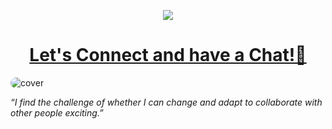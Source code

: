 <p align="center">
  <img src="https://capsule-render.vercel.app/api?type=waving&color=gradient&text=Hello!&height=150&section=header"/>
</p>

<h1 align="center">
  <a href="mailto:nadunkms@gmail.com">Let's Connect and have a Chat!💬</a>
</h1>

<img src="https://drive.google.com/uc?export=view&id=1sZ-rMAcUAimTbIClPKVUF2MO0JJerNcV" alt="cover" style="border:none !important;border-radius:48px !important;">

<br>

<p align="left"><i>“I find the challenge of whether I can change and adapt to collaborate with other people exciting.”</i></p>
